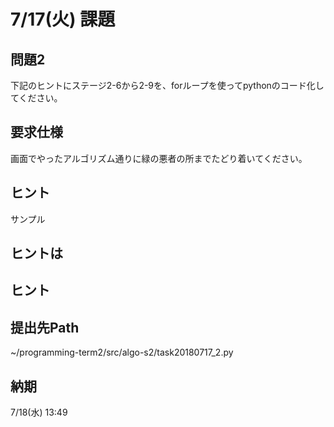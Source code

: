 # 7/17(火) 課題

## 問題2

下記のヒントにステージ2-6から2-9を、forループを使ってpythonのコード化してください。

## 要求仕様

画面でやったアルゴリズム通りに緑の悪者の所までたどり着いてください。

## ヒント

サンプル

## ヒントは
## ヒント
## 提出先Path

~/programming-term2/src/algo-s2/task20180717_2.py

## 納期

7/18(水) 13:49
